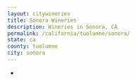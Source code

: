 ```yaml
---
layout: citywineries
title: Sonora Wineries
description: Wineries in Sonora, CA
permalink: /california/tuolumne/sonora/
state: ca
county: tuolumne
city: sonora
---
```

-
